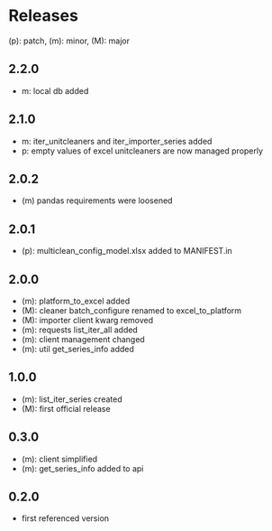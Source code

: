 # Releases

(p): patch, (m): minor, (M): major

## 2.2.0
* m: local db added

## 2.1.0
* m: iter_unitcleaners and iter_importer_series added
* p: empty values of excel unitcleaners are now managed properly

## 2.0.2
* (m) pandas requirements were loosened

## 2.0.1
* (p): multiclean_config_model.xlsx added to MANIFEST.in

## 2.0.0
* (m): platform_to_excel added
* (M): cleaner batch_configure renamed to excel_to_platform
* (M): importer client kwarg removed
* (m): requests list_iter_all added
* (m): client management changed
* (m): util get_series_info added

## 1.0.0
* (m): list_iter_series created
* (M): first official release

## 0.3.0
* (m): client simplified
* (m): get_series_info added to api

## 0.2.0
* first referenced version
